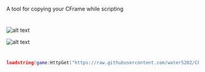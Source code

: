 A tool for copying your CFrame while scripting
#
![alt text](https://img.shields.io/badge/WaterUtils-blue)

![alt text](https://i.ibb.co/jk7jJ8rx/Screenshot-2025-07-24-140915.png)
#
```lua
loadstring(game:HttpGet("https://raw.githubusercontent.com/water5202/CFrameGrabber/refs/heads/main/CFrameGrabber.lua"))()

